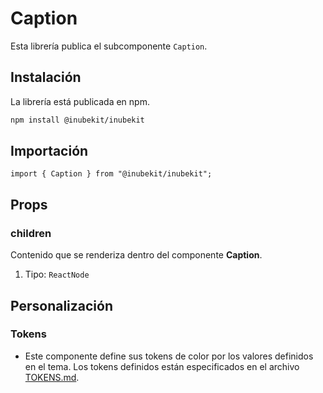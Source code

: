 # Caption

Esta librería publica el subcomponente `Caption`.

## Instalación

La librería está publicada en npm.

```bash
npm install @inubekit/inubekit
```

## Importación

```tsx
import { Caption } from "@inubekit/inubekit";
```

## Props

### children

Contenido que se renderiza dentro del componente **Caption**.

1. Tipo: `ReactNode`

## Personalización

### Tokens

- Este componente define sus tokens de color por los valores definidos en el tema. Los tokens definidos están especificados en el archivo [TOKENS.md](../TOKENS.md).
